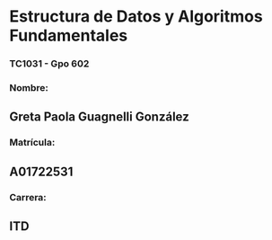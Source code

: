 # Estructura de Datos y Algoritmos Fundamentales
### TC1031 - Gpo 602
### Nombre: 
## Greta Paola Guagnelli González
### Matrícula: 
## A01722531
### Carrera: 
## ITD

